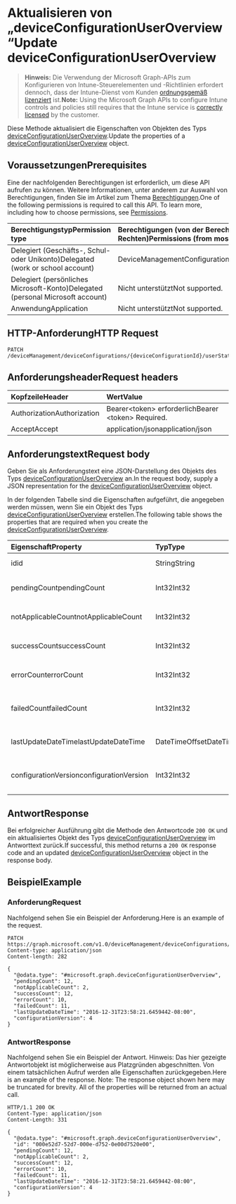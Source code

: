 # <a name="update-deviceconfigurationuseroverview"></a><span data-ttu-id="4771a-101">Aktualisieren von „deviceConfigurationUserOverview“</span><span class="sxs-lookup"><span data-stu-id="4771a-101">Update deviceConfigurationUserOverview</span></span>

> <span data-ttu-id="4771a-102">**Hinweis:** Die Verwendung der Microsoft Graph-APIs zum Konfigurieren von Intune-Steuerelementen und -Richtlinien erfordert dennoch, dass der Intune-Dienst vom Kunden [ordnungsgemäß lizenziert](https://go.microsoft.com/fwlink/?linkid=839381) ist.</span><span class="sxs-lookup"><span data-stu-id="4771a-102">**Note:** Using the Microsoft Graph APIs to configure Intune controls and policies still requires that the Intune service is [correctly licensed](https://go.microsoft.com/fwlink/?linkid=839381) by the customer.</span></span>

<span data-ttu-id="4771a-103">Diese Methode aktualisiert die Eigenschaften von Objekten des Typs [deviceConfigurationUserOverview](../resources/intune_deviceconfig_deviceconfigurationuseroverview.md).</span><span class="sxs-lookup"><span data-stu-id="4771a-103">Update the properties of a [deviceConfigurationUserOverview](../resources/intune_deviceconfig_deviceconfigurationuseroverview.md) object.</span></span>
## <a name="prerequisites"></a><span data-ttu-id="4771a-104">Voraussetzungen</span><span class="sxs-lookup"><span data-stu-id="4771a-104">Prerequisites</span></span>
<span data-ttu-id="4771a-p101">Eine der nachfolgenden Berechtigungen ist erforderlich, um diese API aufrufen zu können. Weitere Informationen, unter anderem zur Auswahl von Berechtigungen, finden Sie im Artikel zum Thema [Berechtigungen](../../../concepts/permissions_reference.md).</span><span class="sxs-lookup"><span data-stu-id="4771a-p101">One of the following permissions is required to call this API. To learn more, including how to choose permissions, see [Permissions](../../../concepts/permissions_reference.md).</span></span>

|<span data-ttu-id="4771a-107">Berechtigungstyp</span><span class="sxs-lookup"><span data-stu-id="4771a-107">Permission type</span></span>|<span data-ttu-id="4771a-108">Berechtigungen (von der Berechtigung mit den meisten Rechten zu der mit den wenigsten Rechten)</span><span class="sxs-lookup"><span data-stu-id="4771a-108">Permissions (from most to least privileged)</span></span>|
|:---|:---|
|<span data-ttu-id="4771a-109">Delegiert (Geschäfts-, Schul- oder Unikonto)</span><span class="sxs-lookup"><span data-stu-id="4771a-109">Delegated (work or school account)</span></span>|<span data-ttu-id="4771a-110">DeviceManagementConfiguration.ReadWrite.All</span><span class="sxs-lookup"><span data-stu-id="4771a-110">DeviceManagementConfiguration.ReadWrite.All</span></span>|
|<span data-ttu-id="4771a-111">Delegiert (persönliches Microsoft-Konto)</span><span class="sxs-lookup"><span data-stu-id="4771a-111">Delegated (personal Microsoft account)</span></span>|<span data-ttu-id="4771a-112">Nicht unterstützt</span><span class="sxs-lookup"><span data-stu-id="4771a-112">Not supported.</span></span>|
|<span data-ttu-id="4771a-113">Anwendung</span><span class="sxs-lookup"><span data-stu-id="4771a-113">Application</span></span>|<span data-ttu-id="4771a-114">Nicht unterstützt</span><span class="sxs-lookup"><span data-stu-id="4771a-114">Not supported.</span></span>|

## <a name="http-request"></a><span data-ttu-id="4771a-115">HTTP-Anforderung</span><span class="sxs-lookup"><span data-stu-id="4771a-115">HTTP Request</span></span>
<!-- {
  "blockType": "ignored"
}
-->
``` http
PATCH /deviceManagement/deviceConfigurations/{deviceConfigurationId}/userStatusOverview
```

## <a name="request-headers"></a><span data-ttu-id="4771a-116">Anforderungsheader</span><span class="sxs-lookup"><span data-stu-id="4771a-116">Request headers</span></span>
|<span data-ttu-id="4771a-117">Kopfzeile</span><span class="sxs-lookup"><span data-stu-id="4771a-117">Header</span></span>|<span data-ttu-id="4771a-118">Wert</span><span class="sxs-lookup"><span data-stu-id="4771a-118">Value</span></span>|
|:---|:---|
|<span data-ttu-id="4771a-119">Authorization</span><span class="sxs-lookup"><span data-stu-id="4771a-119">Authorization</span></span>|<span data-ttu-id="4771a-120">Bearer&lt;token&gt; erforderlich</span><span class="sxs-lookup"><span data-stu-id="4771a-120">Bearer &lt;token&gt; Required.</span></span>|
|<span data-ttu-id="4771a-121">Accept</span><span class="sxs-lookup"><span data-stu-id="4771a-121">Accept</span></span>|<span data-ttu-id="4771a-122">application/json</span><span class="sxs-lookup"><span data-stu-id="4771a-122">application/json</span></span>|

## <a name="request-body"></a><span data-ttu-id="4771a-123">Anforderungstext</span><span class="sxs-lookup"><span data-stu-id="4771a-123">Request body</span></span>
<span data-ttu-id="4771a-124">Geben Sie als Anforderungstext eine JSON-Darstellung des Objekts des Typs [deviceConfigurationUserOverview](../resources/intune_deviceconfig_deviceconfigurationuseroverview.md) an.</span><span class="sxs-lookup"><span data-stu-id="4771a-124">In the request body, supply a JSON representation for the [deviceConfigurationUserOverview](../resources/intune_deviceconfig_deviceconfigurationuseroverview.md) object.</span></span>

<span data-ttu-id="4771a-125">In der folgenden Tabelle sind die Eigenschaften aufgeführt, die angegeben werden müssen, wenn Sie ein Objekt des Typs [deviceConfigurationUserOverview](../resources/intune_deviceconfig_deviceconfigurationuseroverview.md) erstellen.</span><span class="sxs-lookup"><span data-stu-id="4771a-125">The following table shows the properties that are required when you create the [deviceConfigurationUserOverview](../resources/intune_deviceconfig_deviceconfigurationuseroverview.md).</span></span>

|<span data-ttu-id="4771a-126">Eigenschaft</span><span class="sxs-lookup"><span data-stu-id="4771a-126">Property</span></span>|<span data-ttu-id="4771a-127">Typ</span><span class="sxs-lookup"><span data-stu-id="4771a-127">Type</span></span>|<span data-ttu-id="4771a-128">Beschreibung</span><span class="sxs-lookup"><span data-stu-id="4771a-128">Description</span></span>|
|:---|:---|:---|
|<span data-ttu-id="4771a-129">id</span><span class="sxs-lookup"><span data-stu-id="4771a-129">id</span></span>|<span data-ttu-id="4771a-130">String</span><span class="sxs-lookup"><span data-stu-id="4771a-130">String</span></span>|<span data-ttu-id="4771a-131">Schlüssel der Entität</span><span class="sxs-lookup"><span data-stu-id="4771a-131">Key of the entity.</span></span>|
|<span data-ttu-id="4771a-132">pendingCount</span><span class="sxs-lookup"><span data-stu-id="4771a-132">pendingCount</span></span>|<span data-ttu-id="4771a-133">Int32</span><span class="sxs-lookup"><span data-stu-id="4771a-133">Int32</span></span>|<span data-ttu-id="4771a-134">Anzahl der ausstehenden Benutzer</span><span class="sxs-lookup"><span data-stu-id="4771a-134">Number of pending Users</span></span>|
|<span data-ttu-id="4771a-135">notApplicableCount</span><span class="sxs-lookup"><span data-stu-id="4771a-135">notApplicableCount</span></span>|<span data-ttu-id="4771a-136">Int32</span><span class="sxs-lookup"><span data-stu-id="4771a-136">Int32</span></span>|<span data-ttu-id="4771a-137">Anzahl der Benutzer nicht zutreffend</span><span class="sxs-lookup"><span data-stu-id="4771a-137">Number of not applicable users</span></span>|
|<span data-ttu-id="4771a-138">successCount</span><span class="sxs-lookup"><span data-stu-id="4771a-138">successCount</span></span>|<span data-ttu-id="4771a-139">Int32</span><span class="sxs-lookup"><span data-stu-id="4771a-139">Int32</span></span>|<span data-ttu-id="4771a-140">Anzahl der erfolgreichen Benutzer</span><span class="sxs-lookup"><span data-stu-id="4771a-140">Number of succeeded Users</span></span>|
|<span data-ttu-id="4771a-141">errorCount</span><span class="sxs-lookup"><span data-stu-id="4771a-141">errorCount</span></span>|<span data-ttu-id="4771a-142">Int32</span><span class="sxs-lookup"><span data-stu-id="4771a-142">Int32</span></span>|<span data-ttu-id="4771a-143">Anzahl der Benutzer mit Fehlern</span><span class="sxs-lookup"><span data-stu-id="4771a-143">Number of error Users</span></span>|
|<span data-ttu-id="4771a-144">failedCount</span><span class="sxs-lookup"><span data-stu-id="4771a-144">failedCount</span></span>|<span data-ttu-id="4771a-145">Int32</span><span class="sxs-lookup"><span data-stu-id="4771a-145">Int32</span></span>|<span data-ttu-id="4771a-146">Anzahl der fehlgeschlagenen Benutzer</span><span class="sxs-lookup"><span data-stu-id="4771a-146">Number of failed Users</span></span>|
|<span data-ttu-id="4771a-147">lastUpdateDateTime</span><span class="sxs-lookup"><span data-stu-id="4771a-147">lastUpdateDateTime</span></span>|<span data-ttu-id="4771a-148">DateTimeOffset</span><span class="sxs-lookup"><span data-stu-id="4771a-148">DateTimeOffset</span></span>|<span data-ttu-id="4771a-149">Datum und Uhrzeit der letzten Aktualisierung</span><span class="sxs-lookup"><span data-stu-id="4771a-149">Last update time</span></span>|
|<span data-ttu-id="4771a-150">configurationVersion</span><span class="sxs-lookup"><span data-stu-id="4771a-150">configurationVersion</span></span>|<span data-ttu-id="4771a-151">Int32</span><span class="sxs-lookup"><span data-stu-id="4771a-151">Int32</span></span>|<span data-ttu-id="4771a-152">Version der Richtlinie für diese Übersicht</span><span class="sxs-lookup"><span data-stu-id="4771a-152">Version of the policy for that overview</span></span>|



## <a name="response"></a><span data-ttu-id="4771a-153">Antwort</span><span class="sxs-lookup"><span data-stu-id="4771a-153">Response</span></span>
<span data-ttu-id="4771a-154">Bei erfolgreicher Ausführung gibt die Methode den Antwortcode `200 OK` und ein aktualisiertes Objekt des Typs [deviceConfigurationUserOverview](../resources/intune_deviceconfig_deviceconfigurationuseroverview.md) im Antworttext zurück.</span><span class="sxs-lookup"><span data-stu-id="4771a-154">If successful, this method returns a `200 OK` response code and an updated [deviceConfigurationUserOverview](../resources/intune_deviceconfig_deviceconfigurationuseroverview.md) object in the response body.</span></span>

## <a name="example"></a><span data-ttu-id="4771a-155">Beispiel</span><span class="sxs-lookup"><span data-stu-id="4771a-155">Example</span></span>
### <a name="request"></a><span data-ttu-id="4771a-156">Anforderung</span><span class="sxs-lookup"><span data-stu-id="4771a-156">Request</span></span>
<span data-ttu-id="4771a-157">Nachfolgend sehen Sie ein Beispiel der Anforderung.</span><span class="sxs-lookup"><span data-stu-id="4771a-157">Here is an example of the request.</span></span>
``` http
PATCH https://graph.microsoft.com/v1.0/deviceManagement/deviceConfigurations/{deviceConfigurationId}/userStatusOverview
Content-type: application/json
Content-length: 282

{
  "@odata.type": "#microsoft.graph.deviceConfigurationUserOverview",
  "pendingCount": 12,
  "notApplicableCount": 2,
  "successCount": 12,
  "errorCount": 10,
  "failedCount": 11,
  "lastUpdateDateTime": "2016-12-31T23:58:21.6459442-08:00",
  "configurationVersion": 4
}
```

### <a name="response"></a><span data-ttu-id="4771a-158">Antwort</span><span class="sxs-lookup"><span data-stu-id="4771a-158">Response</span></span>
<span data-ttu-id="4771a-p102">Nachfolgend sehen Sie ein Beispiel der Antwort. Hinweis: Das hier gezeigte Antwortobjekt ist möglicherweise aus Platzgründen abgeschnitten. Von einem tatsächlichen Aufruf werden alle Eigenschaften zurückgegeben.</span><span class="sxs-lookup"><span data-stu-id="4771a-p102">Here is an example of the response. Note: The response object shown here may be truncated for brevity. All of the properties will be returned from an actual call.</span></span>
``` http
HTTP/1.1 200 OK
Content-Type: application/json
Content-Length: 331

{
  "@odata.type": "#microsoft.graph.deviceConfigurationUserOverview",
  "id": "000e52d7-52d7-000e-d752-0e00d7520e00",
  "pendingCount": 12,
  "notApplicableCount": 2,
  "successCount": 12,
  "errorCount": 10,
  "failedCount": 11,
  "lastUpdateDateTime": "2016-12-31T23:58:21.6459442-08:00",
  "configurationVersion": 4
}
```



